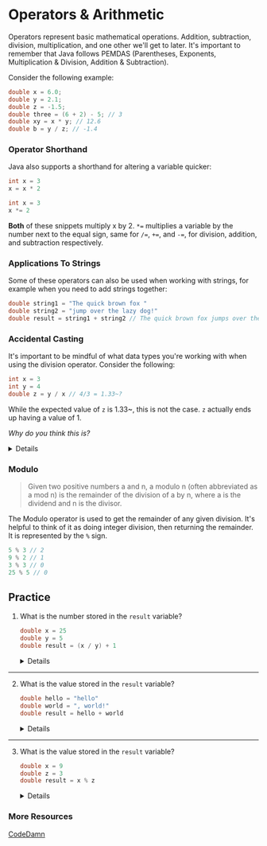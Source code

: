 # Operators & Arithmetic

Operators represent basic mathematical operations. Addition, subtraction, division, multiplication, and one other we'll get to later. It's important to remember that Java follows PEMDAS (Parentheses, Exponents, Multiplication & Division, Addition & Subtraction).

Consider the following example:

```java
double x = 6.0;
double y = 2.1;
double z = -1.5;
double three = (6 + 2) - 5; // 3
double xy = x * y; // 12.6
double b = y / z; // -1.4
```

### Operator Shorthand

Java also supports a shorthand for altering a variable quicker:

```java
int x = 3
x = x * 2
```

```java
int x = 3
x *= 2
```

**Both** of these snippets multiply x by 2. `*=` multiplies a variable by the number next to the equal sign, same for `/=`, `+=`, and `-=`, for division, addition, and subtraction respectively.

### Applications To Strings

Some of these operators can also be used when working with strings, for example when you need to add strings together:

```java
double string1 = "The quick brown fox "
double string2 = "jump over the lazy dog!"
double result = string1 + string2 // The quick brown fox jumps over the lazy dog
```

### Accidental Casting

It's important to be mindful of what data types you're working with when using the division operator. Consider the following:

```java
int x = 3
int y = 4
double z = y / x // 4/3 = 1.33~?
```

While the expected value of `z` is 1.33~, this is not the case. `z` actually ends up having a value of 1.

*Why do you think this is?*

<details>
While the expected value of <code>z</code> is 1.33~, this is not the case. <code>z</code> ends up having a value of 1. This is because since <b>both</b> <code>x</code> and <code>y</code> are of type <code>int</code>, it rounds to the nearest integer. To avoid this, <b>make sure that at least one of the types you are dividing by is of type</b> <code>z</code>
</details>

### Modulo

> Given two positive numbers a and n, a modulo n (often abbreviated as a mod n) is the remainder of the division of a by n, where a is the dividend and n is the divisor.

The Modulo operator is used to get the remainder of any given division. It's helpful to think of it as doing integer division, then returning the remainder. It is represented by the `%` sign.

```java
5 % 3 // 2
9 % 2 // 1
3 % 3 // 0
25 % 5 // 0

```

## Practice

1. What is the number stored in the `result` variable?
   ```java
   double x = 25
   double y = 5
   double result = (x / y) + 1
   ```
   <details> <code>x</code> has a value of 25, and <code>y</code> has a value of 5. then on the third line we divide <code>x</code> <i>by</i> <code>y</code>. 25 / 5 = 5, so <code>result</code> has <b>a value of 6.</b>

______________________________________________________________________

2. What is the value stored in the `result` variable?
   ```java
   double hello = "hello"
   double world = ", world!"
   double result = hello + world 
   ```
   <details> <code>hello</code> has a value of "hello" and <code>world</code> has a value of ", world!". We add the 2 strings together and save it to <code>result</code>, So <code>result</code><b> has a value of of "hello, world!"</b>

______________________________________________________________________

3. What is the value stored in the `result` variable?
   ```java
   double x = 9
   double z = 3
   double result = x % z
   ```
   <details> Since 3 divides into 9 with no remainer, <code>result</code> <b>has a value of 0.</b>

### More Resources

[CodeDamn](https://codedamn.com/news/java/what-is-modulo-modulus-remainder-operator-in-java)
